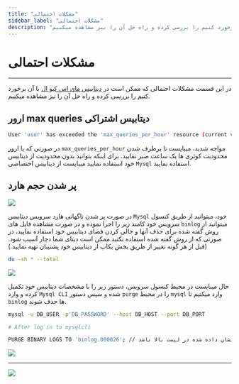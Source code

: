 ```yaml
---
title: "مشکلات احتمالی"
sidebar_label: "مشکلات احتمالی"
description: "در این قسمت مشکلات احتمالی که ممکن است با آن برخورد کنیم را بررسی کرده و راه حل آن را نیز مشاهده میکنیم."
---
```


# مشکلات احتمالی
---

در این قسمت مشکلات احتمالی که ممکن است در [دیتابیس مای اس کیو ال](https://chabokan.net/services/mysql/) با آن برخورد کنیم را بررسی کرده و راه حل آن را نیز مشاهده میکنیم.


## ارور max queries دیتابیس اشتراکی

```bash
User 'user' has exceeded the 'max_queries_per_hour' resource (current value: 300000)
```
در صورتی که با ارور `max_queries_per_hour` مواجه شدید، میبایست تا برطرف شدن محدودیت کوئری ها یک ساعت صبر نمایید. برای اینکه بتوانید بدون محدودیت از دیتابیس خود استفاده نمایید میبایست از دیتابیس اختصاصی `Mysql` استفاده نمایید.


## پر شدن حجم هارد

![](https://s1.chabokan.net/docs/images/error-binlog-1.jpg)

در صورت پر شدن ناگهانی هارد سرویس دیتابیس `Mysql` خود، میتوانید از طریق کنسول سرویس خود کامند زیر را اجرا نموده و در صورت مشاهده فایل های `binlog` میتوانید از روش گفته شده برای حذف آنها و خالی کردن فضای دیتابیس خود استفاده نمایید، در صورتی که از روش گفته شده استفاده نکنید ممکن است دیتای شما دچار آسیب شود.(قبل از هر گونه تغییر از طریق بخش بکاپ از دیتابیس خود پشتیبان تهیه نمایید.)


```bash
du -sh * --total
```

![](https://s1.chabokan.net/docs/images/error-binlog-2.jpg)

حال میبایست در محیط کنسول سرویس، دستور زیر را با مشخصات دیتابیس خود تکمیل کرده و وارد `Mysql CLI` شده و سپس دستور `purge` را در محیط `mysql` وارد میکنیم تا `binlog` ها حذف شوند.

```bash
mysql -u DB_USER -p'DB_PASSWORD' --host DB_HOST --port DB_PORT

# After log in to mysqlcli

PURGE BINARY LOGS TO 'binlog.000026'; // این عدد میبایست آخرین عدد نشان داده شده در لیست بالا باشد.(binlog.000026)
```

![](https://s1.chabokan.net/docs/images/error-binlog-3.jpg)

---
<a href="https://hub.chabokan.net/fa/services/create/mysql" ><img src="https://s1.chabokan.net/docs/images/mysql-banner.png" /></a>